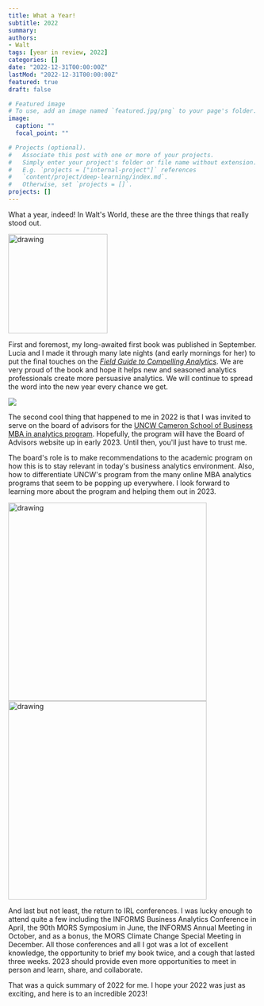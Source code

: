 ```yaml
---
title: What a Year!
subtitle: 2022
summary: 
authors:
- Walt
tags: [year in review, 2022]
categories: []
date: "2022-12-31T00:00:00Z"
lastMod: "2022-12-31T00:00:00Z"
featured: true
draft: false

# Featured image
# To use, add an image named `featured.jpg/png` to your page's folder. 
image:
  caption: ""
  focal_point: ""

# Projects (optional).
#   Associate this post with one or more of your projects.
#   Simply enter your project's folder or file name without extension.
#   E.g. `projects = ["internal-project"]` references 
#   `content/project/deep-learning/index.md`.
#   Otherwise, set `projects = []`.
projects: []
---
```


What a year, indeed! In Walt's World, these are the three things that really stood out.

<img src="https://fieldguidetocompellinganalytics.com/media/welcome_huc8928042223a9eb6b2f870244a0a04b0_16666_1200x0_resize_q75_lanczos.jpg" alt="drawing" width="200"/>

First and foremost, my long-awaited first book was published in September. Lucia and I made it through many late nights (and early mornings for her) to put the final touches on the [*Field Guide to Compelling Analytics*](https://fieldguidetocompellinganalytics.com). We are very proud of the book and hope it helps new and seasoned analytics professionals create more persuasive analytics. We will continue to spread the word into the new year every chance we get.

![](https://csb.uncw.edu/msba/images/tablet-charts-1000x332.jpg)

The second cool thing that happened to me in 2022 is that I was invited to serve on the board of advisors for the [UNCW Cameron School of Business MBA in analytics program](https://csb.uncw.edu/msba/index.html). Hopefully, the program will have the Board of Advisors website up in early 2023. Until then, you'll just have to trust me.

The board's role is to make recommendations to the academic program on how this is to stay relevant in today's business analytics environment. Also, how to differentiate UNCW's program from the many online MBA analytics programs that seem to be popping up everywhere.
I look forward to learning more about the program and helping them out in 2023.

<img src="http://meetings2.informs.org/wordpress/indianapolis2022/files/2021/08/2022_INFORMS_Annual_Meeting_logo_web.png" alt="drawing" width="400"/>

<img src="https://www.mors.org/portals/87/Images/Events/2022/Banners/90th-MORS-Symposium-banner.jpg" alt="drawing" width="400"/>

And last but not least, the return to IRL conferences. I was lucky enough to attend quite a few including the INFORMS Business Analytics Conference in April, the 90th MORS Symposium in June, the INFORMS Annual Meeting in October, and as a bonus, the MORS Climate Change Special Meeting in December. All those conferences and all I got was a lot of excellent knowledge, the opportunity to brief my book twice, and a cough that lasted three weeks. 2023 should provide even more opportunities to meet in person and learn, share, and collaborate.

That was a quick summary of 2022 for me. I hope your 2022 was just as exciting, and here is to an incredible 2023!